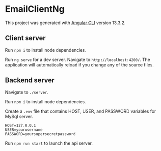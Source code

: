 # EmailClientNg

This project was generated with [Angular CLI](https://github.com/angular/angular-cli) version 13.3.2.

## Client server

Run `npm i` to install node dependencies.

Run `ng serve` for a dev server. Navigate to `http://localhost:4200/`. The application will automatically reload if you change any of the source files.

## Backend server

Navigate to `./server`.

Run `npm i` to install node dependencies.

Create a `.env` file that contains HOST, USER, and PASSWORD variables for MySql server.

```
HOST=127.0.0.1
USER=yourusername
PASSWORD=yoursupersecretpassword
```

Run `npm run start` to launch the api server.
